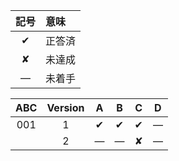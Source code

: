 |記号|意味|
|:-:|:-|
|&#x2714;|正答済|
|&#x2718;|未達成|
|&#x2014;|未着手|

|ABC|Version|A|B|C|D|
|:-:|:-:|:-:|:-:|:-:|:-:|
|001|1|&#x2714;|&#x2714;|&#x2714;|&#x2014;|
|   |2|&#x2014;|&#x2014;|&#x2718;|&#x2014;|
